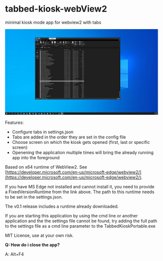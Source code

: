 # tabbed-kiosk-webView2
minimal kiosk mode app for webview2 with tabs

![demo](https://github.com/gritplex/tabbed-kiosk-webView2/blob/main/media/demo.gif)

Features:
- Configure tabs in settings.json
- Tabs are added in the order they are set in the config file
- Choose screen on which the kiosk gets opened (first, last or specific screen)
- Openening the application multiple times will bring the already running app into the foreground


Based on x64 runtime of WebView2.
See [https://developer.microsoft.com/en-us/microsoft-edge/webview2/](https://developer.microsoft.com/en-us/microsoft-edge/webview2/).

If you have MS Edge not installed and cannot install it, you need to provide a FixedVersionRuntime from the link above.
The path to this runtime needs to be set in the settings.json.

The v0.1 release includes a runtime already downloaded.

If you are starting this application by using the cmd line or another application and the the settings file cannot be found, try adding the full path to the settings file as a cmd line parameter to the TabbedKioskPortable.exe

MIT License, use at your own risk.

**Q: How do i close the app?**

A: Alt+F4
